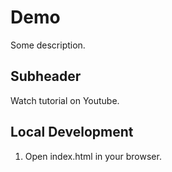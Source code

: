 # Demo 

Some description.

## Subheader

Watch tutorial on Youtube.

## Local Development

1. Open index.html in your browser.